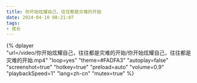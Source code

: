 ```yaml
---
title: 你开始炫耀自己，往往都是灾难的开始
date: 2024-04-10 08:21:07
tags:
- 成长
---
```


{%
    dplayer     
    "url=/video/你开始炫耀自己，往往都是灾难的开始/你开始炫耀自己，往往都是灾难的开始.mp4"
    "loop=yes"
    "theme=#FADFA3"
    "autoplay=false"
    "screenshot=true"
    "hotkey=true"
    "preload=auto"
    "volume=0.9"
    "playbackSpeed=1"
    "lang=zh-cn"
    "mutex=true"
%}